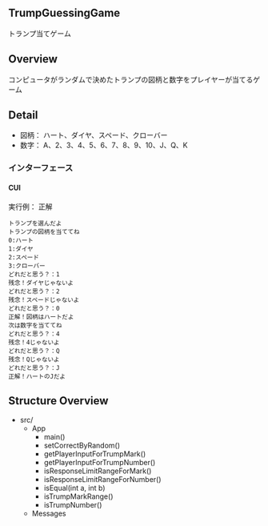 ## TrumpGuessingGame

トランプ当てゲーム

## Overview

コンピュータがランダムで決めたトランプの図柄と数字をプレイヤーが当てるゲーム

## Detail

- 図柄： ハート、ダイヤ、スペード、クローバー
- 数字： A、2、3、4、5、6、7、8、9、10、J、Q、K

### インターフェース

#### CUI

実行例： 正解

``` console
トランプを選んだよ
トランプの図柄を当ててね
0:ハート
1:ダイヤ
2:スペード
3:クローバー
どれだと思う？：1
残念！ダイヤじゃないよ
どれだと思う？：2
残念！スペードじゃないよ
どれだと思う？：0
正解！図柄はハートだよ
次は数字を当ててね
どれだと思う？：4
残念！4じゃないよ
どれだと思う？：Q
残念！Qじゃないよ
どれだと思う？：J
正解！ハートのJだよ
```

## Structure Overview

- src/
    - App
        - main()
        - setCorrectByRandom()
        - getPlayerInputForTrumpMark()
        - getPlayerInputForTrumpNumber()
        - isResponseLimitRangeForMark()
        - isResponseLimitRangeForNumber()
        - isEqual(int a, int b)
        - isTrumpMarkRange()
        - isTrumpNumber()
    - Messages